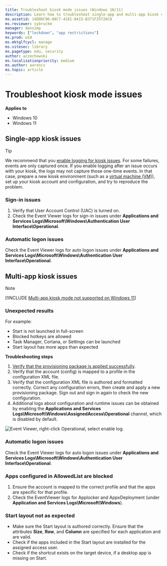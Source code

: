 ```yaml
---
title: Troubleshoot kiosk mode issues (Windows 10/11)
description: Learn how to troubleshoot single-app and multi-app kiosk configurations, as well as common problems like sign-in issues.
ms.assetid: 14DDDC96-88C7-4181-8415-B371F25726C8
ms.reviewer: sybruckm
manager: dansimp
keywords: ["lockdown", "app restrictions"]
ms.prod: w10
ms.mktglfcycl: manage
ms.sitesec: library
ms.pagetype: edu, security
author: aczechowski
ms.localizationpriority: medium
ms.author: aaroncz
ms.topic: article
---
```


# Troubleshoot kiosk mode issues


**Applies to**

- Windows 10
- Windows 11

## Single-app kiosk issues

>[!TIP]
>We recommend that you [enable logging for kiosk issues](kiosk-prepare.md#enable-logging). For some failures, events are only captured once. If you enable logging after an issue occurs with your kiosk, the logs may not capture those one-time events. In that case, prepare a new kiosk environment (such as a [virtual machine (VM)](kiosk-prepare.md#testing-your-kiosk-in-a-virtual-machine-vm)), set up your kiosk account and configuration, and try to reproduce the problem.

### Sign-in issues 

1. Verify that User Account Control (UAC) is turned on. 
2. Check the Event Viewer logs for sign-in issues under **Applications and Services Logs\Microsoft\Windows\Authentication User Interface\Operational**.

### Automatic logon issues 

Check the Event Viewer logs for auto logon issues under **Applications and Services Logs\Microsoft\Windows\Authentication User Interface\Operational**.

## Multi-app kiosk issues

> [!NOTE]
> [!INCLUDE [Multi-app kiosk mode not supported on Windows 11](./includes/multi-app-kiosk-support-windows11.md)]

### Unexpected results 

For example:
- Start is not launched in full-screen
- Blocked hotkeys are allowed
- Task Manager, Cortana, or Settings can be launched
- Start layout has more apps than expected

**Troubleshooting steps**

1. [Verify that the provisioning package is applied successfully](kiosk-validate.md).
2. Verify that the account (config) is mapped to a profile in the configuration XML file.
3. Verify that the configuration XML file is authored and formatted correctly. Correct any configuration errors, then create and apply a new provisioning package. Sign out and sign in again to check the new configuration.
4. Additional logs about configuration and runtime issues can be obtained by enabling the **Applications and Services Logs\Microsoft\Windows\AssignedAccess\Operational** channel, which is disabled by default.

![Event Viewer, right-click Operational, select enable log.](images/enable-assigned-access-log.png)


### Automatic logon issues 

Check the Event Viewer logs for auto logon issues under **Applications and Services Logs\Microsoft\Windows\Authentication User Interface\Operational**.

### Apps configured in AllowedList are blocked 

1. Ensure the account is mapped to the correct profile and that the apps are specific for that profile. 
2. Check the EventViewer logs for Applocker and AppxDeployment (under **Application and Services Logs\Microsoft\Windows**).


### Start layout not as expected 

- Make sure the Start layout is authored correctly. Ensure that the attributes **Size**, **Row**, and **Column** are specified for each application and are valid.
- Check if the apps included in the Start layout are installed for the assigned access user.
- Check if the shortcut exists on the target device, if a desktop app is missing on Start.

